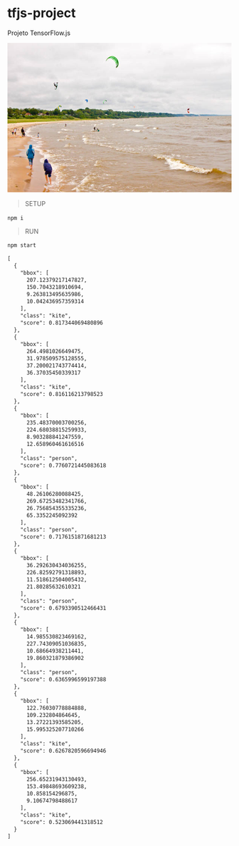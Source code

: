 # tfjs-project
Projeto TensorFlow.js

![image1](images/image1.jpg)

> SETUP

```npm i```

> RUN

```
npm start
```

```
[
  {
    "bbox": [
      207.12379217147827,
      150.7043218910694,
      9.263813495635986,
      10.042436957359314
    ],
    "class": "kite",
    "score": 0.817344069480896
  },
  {
    "bbox": [
      264.4981026649475,
      31.978509575128555,
      37.200021743774414,
      36.37035450339317
    ],
    "class": "kite",
    "score": 0.816116213798523
  },
  {
    "bbox": [
      235.48370003700256,
      224.68038815259933,
      8.903288841247559,
      12.658960461616516
    ],
    "class": "person",
    "score": 0.7760721445083618
  },
  {
    "bbox": [
      48.26106280088425,
      269.67253482341766,
      26.756854355335236,
      65.3352245092392
    ],
    "class": "person",
    "score": 0.7176151871681213
  },
  {
    "bbox": [
      36.292630434036255,
      226.82592791318893,
      11.518612504005432,
      21.80285632610321
    ],
    "class": "person",
    "score": 0.6793390512466431
  },
  {
    "bbox": [
      14.985530823469162,
      227.74309051036835,
      10.68664938211441,
      19.860321879386902
    ],
    "class": "person",
    "score": 0.6365996599197388
  },
  {
    "bbox": [
      122.76030778884888,
      109.232804864645,
      13.27221393585205,
      15.995325207710266
    ],
    "class": "kite",
    "score": 0.6267820596694946
  },
  {
    "bbox": [
      256.65231943130493,
      153.49848693609238,
      10.858154296875,
      9.10674798488617
    ],
    "class": "kite",
    "score": 0.523069441318512
  }
]
```
